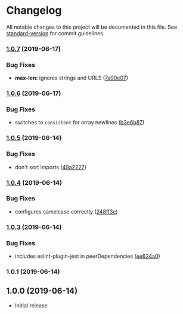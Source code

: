 # Changelog

All notable changes to this project will be documented in this file. See [standard-version](https://github.com/conventional-changelog/standard-version) for commit guidelines.

### [1.0.7](https://gitlab.com/spartanbio-ux/eslint-config/compare/v1.0.6...v1.0.7) (2019-06-17)


### Bug Fixes

* **max-len:** ignores strings and URLS ([7a90e07](https://gitlab.com/spartanbio-ux/eslint-config/commit/7a90e07))



### [1.0.6](https://gitlab.com/spartanbio-ux/eslint-config/compare/v1.0.5...v1.0.6) (2019-06-17)


### Bug Fixes

* switches to `consistent` for array newlines ([b3e6b87](https://gitlab.com/spartanbio-ux/eslint-config/commit/b3e6b87))



### [1.0.5](https://gitlab.com/spartanbio-ux/eslint-config/compare/v1.0.4...v1.0.5) (2019-06-14)


### Bug Fixes

* don't sort imports ([49a2227](https://gitlab.com/spartanbio-ux/eslint-config/commit/49a2227))



### [1.0.4](https://gitlab.com/spartanbio-ux/eslint-config/compare/v1.0.3...v1.0.4) (2019-06-14)


### Bug Fixes

* configures camelcase correctly ([248ff3c](https://gitlab.com/spartanbio-ux/eslint-config/commit/248ff3c))



### [1.0.3](https://gitlab.com/spartanbio-ux/eslint-config/compare/v1.0.2...v1.0.3) (2019-06-14)


### Bug Fixes

* includes eslint-plugin-jest in peerDependencies ([ee624a0](https://gitlab.com/spartanbio-ux/eslint-config/commit/ee624a0))



### 1.0.1 (2019-06-14)



## 1.0.0 (2019-06-14)
- Initial release